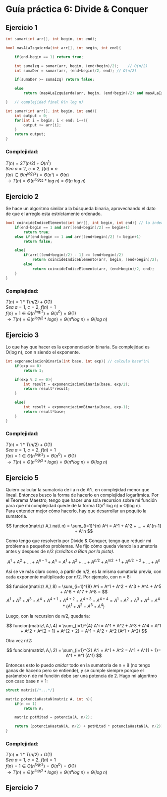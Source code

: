 # Guía práctica 6: Divide & Conquer

## Ejercicio 1

```cpp
int sumar(int arr[], int begin, int end);

bool masALaIzquierda(int arr[], int begin, int end){

    if(end-begin == 1) return true;

    int sumaIzq = sumar(arr, begin, (end+begin)/2);    // O(n/2)
    int sumaDer = sumar(arr, (end+begin)/2, end); // O(n/2)

    if(sumaDer >= sumaIzq) return false;

    else
        return (masALaIzquierda(arr, begin, (end+begin)/2) and masALaIzquierda(arr, (end+begin)/2, end)); // O(log n + log n)

}   // complejidad final O(n log n)

int sumar(int arr[], int begin, int end){
    int output = 0;
    for(int i = begin; i < end; i++){
        output += arr[i];
    }
    return output;
}
```

### Complejidad:
$T(n) = 2T(n/2) + O(n^1)$  
$Sea\ a = 2,\ c = 2,\ f(n) = n$  
$f(n) \in Θ(n^{log_2 2}) = Θ(n¹) = Θ(n)$   
$\rightarrow T(n) = Θ(n^{log_22} * log\ n) = Θ(n\ log\ n)$


## Ejercicio 2

Se hace un algoritmo similar a la búsqueda binaria, aprovechando el dato de que el arreglo esta estríctamente ordenado.

```cpp
bool coincideIndiceElemento(int arr[], int begin, int end){ // la indexación comienza en 1
    if(end-begin == 1 and arr[(end+begin)/2] == begin+1)
        return true;
    else if(end-begin == 1 and arr[(end+begin)/2] != begin+1)
        return false;

    else{
        if(arr[((end+begin)/2) - 1] >= (end+begin)/2)
            return coincideIndiceElemento(arr, begin, (end+begin)/2);
        else
            return coincideIndiceElemento(arr, (end+begin)/2, end);
    }
}
```

### Complejidad:
$T(n) = 1*T(n/2) + O(1)$  
$Sea\ a = 1,\ c = 2,\ f(n) = 1$  
$f(n) = 1 \in Θ(n^{log_1 2}) = Θ(n^0) = Θ(1)$   
$\rightarrow T(n) = Θ(n^{log_1 2} * log n) = Θ(n⁰ log\ n) = Θ(log\ n)$

## Ejercicio 3

Lo que hay que hacer es la exponenciación binaria. Su complejidad es O(log n), con n siendo el exponente.

```cpp
int exponenciacionBinaria(int base, int exp){ // calcula base^(n)
    if(exp == 0)
        return 1;

    if(exp % 2 == 0){
        int result = exponenciacionBinaria(base, exp/2);
        return result*result;
    }

    else{
        int result = exponenciacionBinaria(base, exp-1);
        return result*base;
    }
}
```
### Complejidad:
$T(n) = 1*T(n/2) + O(1)$  
$Sea\ a = 1,\ c = 2,\ f(n) = 1$  
$f(n) = 1 \in Θ(n^{log_1 2}) = Θ(n^0) = Θ(1)$   
$\rightarrow T(n) = Θ(n^{log_1 2} * log n) = Θ(n⁰ log\ n) = Θ(log\ n)$


## Ejercicio 5

Quiero calcular la sumatoria de i a n de A^i, en complejidad menor que lineal. Entonces busco la forma de hacerlo en complejidad logarítmica. Por el Teorema Maestro, tengo que hacer una sola recursion sobre mi función para que mi complejidad quede de la forma O(n⁰ log n) = O(log n).  
Para entender mejor cómo hacerlo, hay que desarrollar un poquito la sumatoria.  

$$
funcion(matriz\ A,\ nat\ n) =
\sum_{i=1}^{n} A^i = A^1 + A^2 + ... + A^{n-1} + A^n
$$

Como tengo que resolverlo por Divide & Conquer, tengo que reducir mi problema a pequeños problemas. Me fijo cómo queda viendo la sumatoria antes y despues de n/2 _(créditos a Bian por la pista)_.  

$$
A^1 + A^2 + ... + A^{n-1} + A^n = A^1 + A^2 + ... + A^{n/2} + A^{n/2\ + 1} + A^{n/2\ + 2} + ... + A^{n} 
$$ 

Así se ve más claro como, a partir de n/2, es la misma sumatoria previa, con cada exponente multiplicado por n/2. Por ejemplo, con n = 8:

$$
funcion(matriz\ A,\ 8) =
\sum_{i=1}^{8} A^i = A^1 + A^2 + A^3 + A^4 + A^5 + A^6 + A^7 + A^8 =
$$
$$
A^1 + A^2 + A^3 + A^4 + A^{4 + 1} + A^{4+ 2} + A^{4 + 3} + A^{4 + 4} = A^1 + A^2 + A^3 + A^4 + A^4*(A^1 + A^2 + A^3 + A^4)
$$

Luego, con la recursion de n/2, quedaría: 

$$
funcion(matriz\ A,\ 4) =
\sum_{i=1}^{4} A^i = A^1 + A^2 + A^3 + A^4 = A^1 + A^2 + A^{2 + 1} + A^{2 + 2} = A^1 + A^2 + A^2 (A^1 + A^2)
$$

Otra vez n/2:

$$
funcion(matriz\ A,\ 2) =
\sum_{i=1}^{2} A^i = A^1 + A^2 = A^1 + A^{1 + 1}= A^1 + A^1 (A^1)
$$

Entonces esto lo puedo _anidar_ todo en la sumatoria de n = 8 (no tengo ganas de hacerlo pero se entiende), y se cumple siempre porque el parámetro n de mi función debe ser una potencia de 2. Hago mi algoritmo con caso base n = 1:

```cpp
struct matriz{/*...*/}

matriz potenciaHastaN(matriz A, int n){
    if(n == 1)
        return A;

    matriz potMitad = potencia(A, n/2);

    return (potenciaHastaN(A, n/2) + potMitad * potenciaHastaN(A, n/2))
}
```

### Complejidad:
$T(n) = 1*T(n/2) + O(1)$  
$Sea\ a = 1,\ c = 2,\ f(n) = 1$  
$f(n) = 1 \in Θ(n^{log_1 2}) = Θ(n^0) = Θ(1)$   
$\rightarrow T(n) = Θ(n^{log_1 2} * log n) = Θ(n⁰ log\ n) = Θ(log\ n)$

## Ejercicio 7

